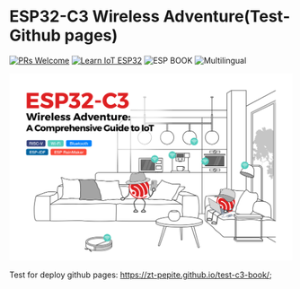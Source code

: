 # ESP32-C3 Wireless Adventure(Test-Github pages)
[![PRs Welcome](https://img.shields.io/badge/PRs-welcome-brightgreen.svg?style=flat-square)]([https://github.com/ZT-Pepite/test-c3-book/pulls])
[![Learn IoT ESP32](https://img.shields.io/badge/learn_IoT-ESP32-fedcba)]([https://github.com/ZT-Pepite/test-c3-book/pulls])
![ESP BOOK](https://img.shields.io/badge/ESP%20BOOK-e8362d)
![Multilingual](https://img.shields.io/badge/multilingual-fc9d03)


![ESP32-C3](src/Pics/readme-cover.jpg)

Test for deploy github pages:
https://zt-pepite.github.io/test-c3-book/;


